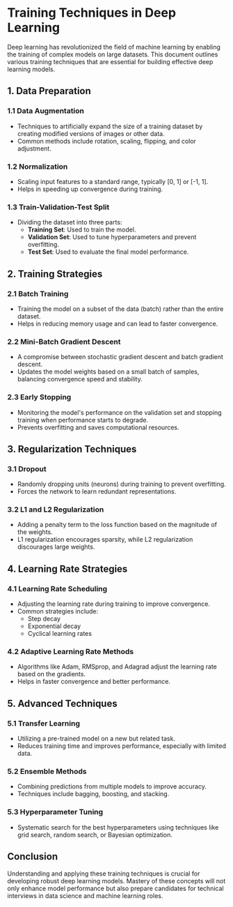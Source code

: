 # Training Techniques in Deep Learning

Deep learning has revolutionized the field of machine learning by enabling the training of complex models on large datasets. This document outlines various training techniques that are essential for building effective deep learning models.

## 1. Data Preparation

### 1.1 Data Augmentation
- Techniques to artificially expand the size of a training dataset by creating modified versions of images or other data.
- Common methods include rotation, scaling, flipping, and color adjustment.

### 1.2 Normalization
- Scaling input features to a standard range, typically [0, 1] or [-1, 1].
- Helps in speeding up convergence during training.

### 1.3 Train-Validation-Test Split
- Dividing the dataset into three parts:
  - **Training Set**: Used to train the model.
  - **Validation Set**: Used to tune hyperparameters and prevent overfitting.
  - **Test Set**: Used to evaluate the final model performance.

## 2. Training Strategies

### 2.1 Batch Training
- Training the model on a subset of the data (batch) rather than the entire dataset.
- Helps in reducing memory usage and can lead to faster convergence.

### 2.2 Mini-Batch Gradient Descent
- A compromise between stochastic gradient descent and batch gradient descent.
- Updates the model weights based on a small batch of samples, balancing convergence speed and stability.

### 2.3 Early Stopping
- Monitoring the model's performance on the validation set and stopping training when performance starts to degrade.
- Prevents overfitting and saves computational resources.

## 3. Regularization Techniques

### 3.1 Dropout
- Randomly dropping units (neurons) during training to prevent overfitting.
- Forces the network to learn redundant representations.

### 3.2 L1 and L2 Regularization
- Adding a penalty term to the loss function based on the magnitude of the weights.
- L1 regularization encourages sparsity, while L2 regularization discourages large weights.

## 4. Learning Rate Strategies

### 4.1 Learning Rate Scheduling
- Adjusting the learning rate during training to improve convergence.
- Common strategies include:
  - Step decay
  - Exponential decay
  - Cyclical learning rates

### 4.2 Adaptive Learning Rate Methods
- Algorithms like Adam, RMSprop, and Adagrad adjust the learning rate based on the gradients.
- Helps in faster convergence and better performance.

## 5. Advanced Techniques

### 5.1 Transfer Learning
- Utilizing a pre-trained model on a new but related task.
- Reduces training time and improves performance, especially with limited data.

### 5.2 Ensemble Methods
- Combining predictions from multiple models to improve accuracy.
- Techniques include bagging, boosting, and stacking.

### 5.3 Hyperparameter Tuning
- Systematic search for the best hyperparameters using techniques like grid search, random search, or Bayesian optimization.

## Conclusion

Understanding and applying these training techniques is crucial for developing robust deep learning models. Mastery of these concepts will not only enhance model performance but also prepare candidates for technical interviews in data science and machine learning roles.